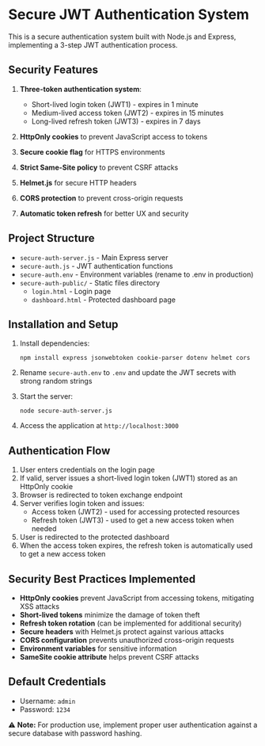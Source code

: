 # Secure JWT Authentication System

This is a secure authentication system built with Node.js and Express, implementing a 3-step JWT authentication process.

## Security Features

1. **Three-token authentication system**:
   - Short-lived login token (JWT1) - expires in 1 minute
   - Medium-lived access token (JWT2) - expires in 15 minutes
   - Long-lived refresh token (JWT3) - expires in 7 days

2. **HttpOnly cookies** to prevent JavaScript access to tokens
3. **Secure cookie flag** for HTTPS environments
4. **Strict Same-Site policy** to prevent CSRF attacks
5. **Helmet.js** for secure HTTP headers
6. **CORS protection** to prevent cross-origin requests
7. **Automatic token refresh** for better UX and security

## Project Structure

- `secure-auth-server.js` - Main Express server
- `secure-auth.js` - JWT authentication functions
- `secure-auth.env` - Environment variables (rename to .env in production)
- `secure-auth-public/` - Static files directory
  - `login.html` - Login page
  - `dashboard.html` - Protected dashboard page

## Installation and Setup

1. Install dependencies:
   ```
   npm install express jsonwebtoken cookie-parser dotenv helmet cors
   ```

2. Rename `secure-auth.env` to `.env` and update the JWT secrets with strong random strings

3. Start the server:
   ```
   node secure-auth-server.js
   ```

4. Access the application at `http://localhost:3000`

## Authentication Flow

1. User enters credentials on the login page
2. If valid, server issues a short-lived login token (JWT1) stored as an HttpOnly cookie
3. Browser is redirected to token exchange endpoint
4. Server verifies login token and issues:
   - Access token (JWT2) - used for accessing protected resources
   - Refresh token (JWT3) - used to get a new access token when needed
5. User is redirected to the protected dashboard
6. When the access token expires, the refresh token is automatically used to get a new access token

## Security Best Practices Implemented

- **HttpOnly cookies** prevent JavaScript from accessing tokens, mitigating XSS attacks
- **Short-lived tokens** minimize the damage of token theft
- **Refresh token rotation** (can be implemented for additional security)
- **Secure headers** with Helmet.js protect against various attacks
- **CORS configuration** prevents unauthorized cross-origin requests
- **Environment variables** for sensitive information
- **SameSite cookie attribute** helps prevent CSRF attacks

## Default Credentials

- Username: `admin`
- Password: `1234`

⚠️ **Note:** For production use, implement proper user authentication against a secure database with password hashing.